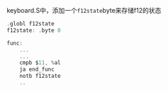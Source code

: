 keyboard.S中，添加一个`f12state`byte来存储f12的状态
```c
.globl f12state
f12state: .byte 0

func:
	...
	...
	cmpb $11, %al
	ja end_func
	notb f12state
	..
```